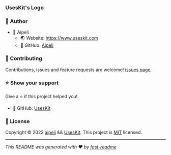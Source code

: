 ### UsesKit's Logo


 
### 🧑 Author

- 🧑 Aipeli
  - 🌏 Website: https://www.useskit.com  
  - 💼 GitHub: [Aipeli](https://github.com/aipeli)   
### 🤝 Contributing

Contributions, issues and feature requests are welcome! [issues page](https://github.com/useskit/js/issues). 
### ⭐️ Show your support

Give a ⭐️ if this project helped you! 
- 💼 GitHub: [UsesKit](https://github.com/useskit/js)
### 📝 License

 Copyright © 2022 [aipeli](https://github.com/aipeli) && [UsesKit](https://github.com/useskit).  This project is [MIT](LICENSE) licensed. 

---

_This README was generated with ❤️ by [fast-readme](https://www.npmjs.com/package/@fastjsui/fast-readme)_
